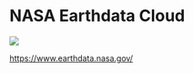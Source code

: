 # NASA Earthdata Cloud

![](../assets/climate_risks_cloud_data_filled.png)

https://www.earthdata.nasa.gov/
